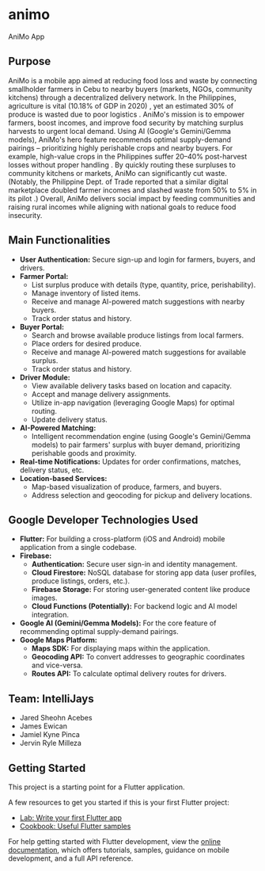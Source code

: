 # animo

AniMo App

## Purpose

AniMo is a mobile app aimed at reducing food loss and waste by connecting smallholder farmers in Cebu to nearby buyers (markets, NGOs, community kitchens) through a decentralized delivery network. In the Philippines, agriculture is vital (10.18% of GDP in 2020) , yet an estimated 30% of produce is wasted due to poor logistics . AniMo's mission is to empower farmers, boost incomes, and improve food security by matching surplus harvests to urgent local demand. Using AI (Google's Gemini/Gemma models), AniMo's hero feature recommends optimal supply-demand pairings – prioritizing highly perishable crops and nearby buyers. For example, high-value crops in the Philippines suffer 20–40% post-harvest losses without proper handling . By quickly routing these surpluses to community kitchens or markets, AniMo can significantly cut waste. (Notably, the Philippine Dept. of Trade reported that a similar digital marketplace doubled farmer incomes and slashed waste from 50% to 5% in its pilot .) Overall, AniMo delivers social impact by feeding communities and raising rural incomes while aligning with national goals to reduce food insecurity.

## Main Functionalities

*   **User Authentication:** Secure sign-up and login for farmers, buyers, and drivers.
*   **Farmer Portal:**
    *   List surplus produce with details (type, quantity, price, perishability).
    *   Manage inventory of listed items.
    *   Receive and manage AI-powered match suggestions with nearby buyers.
    *   Track order status and history.
*   **Buyer Portal:**
    *   Search and browse available produce listings from local farmers.
    *   Place orders for desired produce.
    *   Receive and manage AI-powered match suggestions for available surplus.
    *   Track order status and history.
*   **Driver Module:**
    *   View available delivery tasks based on location and capacity.
    *   Accept and manage delivery assignments.
    *   Utilize in-app navigation (leveraging Google Maps) for optimal routing.
    *   Update delivery status.
*   **AI-Powered Matching:**
    *   Intelligent recommendation engine (using Google's Gemini/Gemma models) to pair farmers' surplus with buyer demand, prioritizing perishable goods and proximity.
*   **Real-time Notifications:** Updates for order confirmations, matches, delivery status, etc.
*   **Location-based Services:**
    *   Map-based visualization of produce, farmers, and buyers.
    *   Address selection and geocoding for pickup and delivery locations.

## Google Developer Technologies Used

*   **Flutter:** For building a cross-platform (iOS and Android) mobile application from a single codebase.
*   **Firebase:**
    *   **Authentication:** Secure user sign-in and identity management.
    *   **Cloud Firestore:** NoSQL database for storing app data (user profiles, produce listings, orders, etc.).
    *   **Firebase Storage:** For storing user-generated content like produce images.
    *   **Cloud Functions (Potentially):** For backend logic and AI model integration.
*   **Google AI (Gemini/Gemma Models):** For the core feature of recommending optimal supply-demand pairings.
*   **Google Maps Platform:**
    *   **Maps SDK:** For displaying maps within the application.
    *   **Geocoding API:** To convert addresses to geographic coordinates and vice-versa.
    *   **Routes API:** To calculate optimal delivery routes for drivers.

## Team: IntelliJays

*   Jared Sheohn Acebes
*   James Ewican
*   Jamiel Kyne Pinca
*   Jervin Ryle Milleza

## Getting Started

This project is a starting point for a Flutter application.

A few resources to get you started if this is your first Flutter project:

- [Lab: Write your first Flutter app](https://docs.flutter.dev/get-started/codelab)
- [Cookbook: Useful Flutter samples](https://docs.flutter.dev/cookbook)

For help getting started with Flutter development, view the
[online documentation](https://docs.flutter.dev/), which offers tutorials,
samples, guidance on mobile development, and a full API reference.
